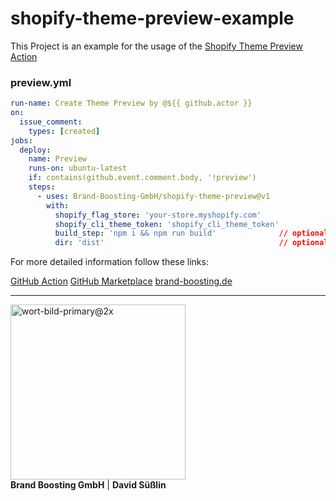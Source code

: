 # shopify-theme-preview-example

This Project is an example for the usage of the [Shopify Theme Preview Action](https://github.com/Brand-Boosting-GmbH/shopify-theme-preview)

### preview.yml

```yaml
run-name: Create Theme Preview by @${{ github.actor }}
on:
  issue_comment:      
    types: [created]    
jobs:                   
  deploy:
    name: Preview
    runs-on: ubuntu-latest
    if: contains(github.event.comment.body, '!preview')
    steps:
      - uses: Brand-Boosting-GmbH/shopify-theme-preview@v1
        with:
          shopify_flag_store: 'your-store.myshopify.com'
          shopify_cli_theme_token: 'shopify_cli_theme_token'
          build_step: 'npm i && npm run build'              // optional
          dir: 'dist'                                       // optional

```

For more detailed information follow these links:

[GitHub Action]( https://github.com/Brand-Boosting-GmbH/shopify-theme-preview)
[GitHub Marketplace](https://github.com/marketplace/actions/create-shopify-theme-preview)
[brand-boosting.de]( https://brand-boosting.de/)

---
<div style="display: inline">
  <img width="280" alt="wort-bild-primary@2x" src="https://user-images.githubusercontent.com/77160493/206194969-10dc2ed8-476d-4639-865e-75c9028109a4.png">
  <div>
    <b>Brand Boosting GmbH</b> |
    <b>David Süßlin</b>
  </div>
</div>
